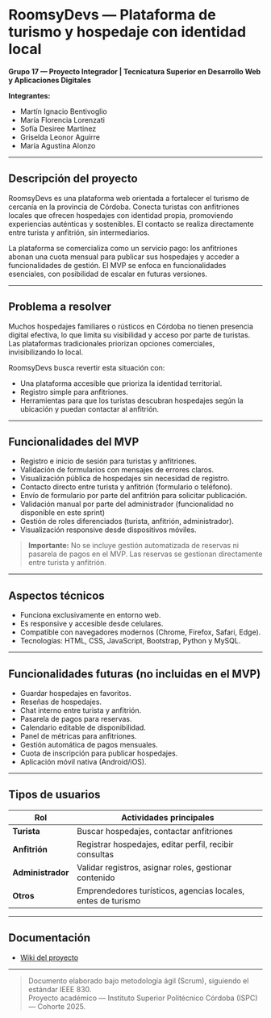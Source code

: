 # RoomsyDevs — Plataforma de turismo y hospedaje con identidad local

**Grupo 17 — Proyecto Integrador | Tecnicatura Superior en Desarrollo Web y Aplicaciones Digitales**

**Integrantes:**
- Martín Ignacio Bentivoglio
- María Florencia Lorenzati
- Sofía Desiree Martinez
- Griselda Leonor Aguirre
- María Agustina Alonzo

---

## Descripción del proyecto

RoomsyDevs es una plataforma web orientada a fortalecer el turismo de cercanía en la provincia de Córdoba. Conecta turistas con anfitriones locales que ofrecen hospedajes con identidad propia, promoviendo experiencias auténticas y sostenibles. El contacto se realiza directamente entre turista y anfitrión, sin intermediarios.

La plataforma se comercializa como un servicio pago: los anfitriones abonan una cuota mensual para publicar sus hospedajes y acceder a funcionalidades de gestión. El MVP se enfoca en funcionalidades esenciales, con posibilidad de escalar en futuras versiones.

---

## Problema a resolver

Muchos hospedajes familiares o rústicos en Córdoba no tienen presencia digital efectiva, lo que limita su visibilidad y acceso por parte de turistas. Las plataformas tradicionales priorizan opciones comerciales, invisibilizando lo local.

RoomsyDevs busca revertir esta situación con:
- Una plataforma accesible que prioriza la identidad territorial.
- Registro simple para anfitriones.
- Herramientas para que los turistas descubran hospedajes según la ubicación y puedan contactar al anfitrión.

---

## Funcionalidades del MVP

- Registro e inicio de sesión para turistas y anfitriones.
- Validación de formularios con mensajes de errores claros.
- Visualización pública de hospedajes sin necesidad de registro.
- Contacto directo entre turista y anfitrión (formulario o teléfono).
- Envío de formulario por parte del anfitrión para solicitar publicación.
- Validación manual por parte del administrador (funcionalidad no disponible en este sprint)
- Gestión de roles diferenciados (turista, anfitrión, administrador).
- Visualización responsive desde dispositivos móviles.

> **Importante:** No se incluye gestión automatizada de reservas ni pasarela de pagos en el MVP. Las reservas se gestionan directamente entre turista y anfitrión.

---

## Aspectos técnicos

- Funciona exclusivamente en entorno web.
- Es responsive y accesible desde celulares.
- Compatible con navegadores modernos (Chrome, Firefox, Safari, Edge).
- Tecnologías: HTML, CSS, JavaScript, Bootstrap, Python y MySQL.

---

## Funcionalidades futuras (no incluidas en el MVP)
- Guardar hospedajes en favoritos.
- Reseñas de hospedajes.
- Chat interno entre turista y anfitrión.
- Pasarela de pagos para reservas.
- Calendario editable de disponibilidad.
- Panel de métricas para anfitriones.
- Gestión automática de pagos mensuales.
- Cuota de inscripción para publicar hospedajes.
- Aplicación móvil nativa (Android/iOS).


---

## Tipos de usuarios

| Rol           | Actividades principales |
|---------------|-------------------------|
| **Turista**       | Buscar hospedajes, contactar anfitriones |
| **Anfitrión**     | Registrar hospedajes, editar perfil, recibir consultas |
| **Administrador** | Validar registros, asignar roles, gestionar contenido |
| **Otros**         | Emprendedores turísticos, agencias locales, entes de turismo |

---

## Documentación

- [Wiki del proyecto](https://github.com/RoomsyDevs/FullStack/wiki/Documentaci%C3%B3n-y-Enlaces-%C3%9Atiles)  

---

> Documento elaborado bajo metodología ágil (Scrum), siguiendo el estándar IEEE 830.  
> Proyecto académico — Instituto Superior Politécnico Córdoba (ISPC) — Cohorte 2025.
